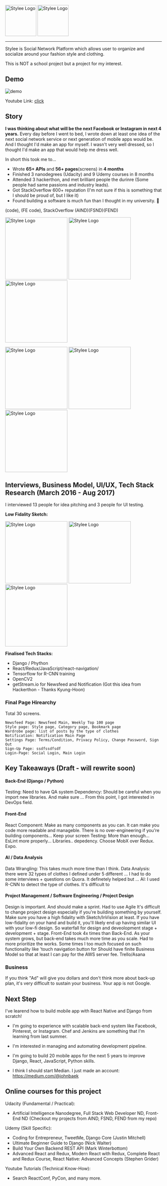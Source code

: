 <img src="logo.png" width="100" height="100" title="Stylee Logo"> <img src="name2.png" height="100" title="Stylee Logo"> 

---
Stylee is Social Network Platform which allows user to organize and socialize around your fashion style and clothing. 

This is NOT a school project but a project for my interest.
&nbsp;

## Demo

![demo](Stylee_ogv.gif)

Youtube Link: [click](https://youtu.be/5ytDSnle2zQ)

## Story
**I was thinking about what will be the next Facebook or Instagram in next 4 years.** Every day before I went to bed, I wrote down at least one idea of the next social network service or next generation of mobile apps would be. And I thought I'd make an app for myself. I wasn't very well dressed, so I thought I'd make an app that would help me dress well. 

In short this took me to...

- Wrote **65+ APIs** and **56+ pages**(screens) in **4 months**
- Finished 3 nanodegrees (Udacity) and 9 Udemy courses in 8 months
- Attended 3 hackerthon, and met brilliant people the durinre (Some people had same passions and industry leads).
- Got StackOverflow 600+ reputation (I'm not sure if this is something that I should be proud of, but I like it)
- Found building a software is much fun than I thought in my university. 🙂

(code), (FE code), StackOverflow
(AIND)(FSND)(FEND)

<img src="aind.png" height="200" title="Stylee Logo"> <img src="fsnd.png" height="200" title="Stylee Logo"> <img src="fend.png" height="200" title="Stylee Logo"> 

<img src="fe.png" height="200" title="Stylee Logo"> <img src="api.png" height="200" title="Stylee Logo"> <img src="stackoverflow.png" height="200" title="Stylee Logo"> 




## Interviews, Business Model, UI/UX, Tech Stack Research (March 2016 - Aug 2017) 

I interviewed 13 people for idea pitching and 3 people for UI testing. 

**Low Fidality Sketch:**

<img src="3.jpg" height="200" title="Stylee Logo"> <img src="1.jpg" height="200" title="Stylee Logo"> <img src="2.jpg" height="200" title="Stylee Logo"> 


**Finalised Tech Stacks:**
 
- Django / Phython
- React/Redux/JavaScript/react-navigation/ 
- Tensorflow for R-CNN training
- OpenCV2
- getStream.io for Newsfeed and Notification (Got this idea from Hackerthon - Thanks Kyung-Hoon)

### Final Page Hirearchy
Total 30 screens.

```
Newsfeed Page: Newsfeed Main, Weekly Top 100 page
Style page: Style page, Category page, Bookmark page
Wardrobe page: list of posts by the type of clothes
Notification: Notification Main Page
Settings Page: Terms/Condition, Privacy Policy, Change Password, Sign Out
Sign-Up Page: ssdfssdfsdf
Login-Page: Social Login, Main Login
```


## Key Takeaways (Draft - will rewrite soon)
#### Back-End (Django / Python)
Testing: Need to have QA system
Dependency: Should be careful when you import new libraries. And make sure 
... From this point, I got interested in DevOps field.

#### Front-End
React Component: Make as many components as you can. It can make you code more readable and manageble. There is no over-engineering if you're building components... Keep your screen 
Testing: More than enough... 
EsLint more properly...
Libraries.. depedency. 
Choose MobX over Redux. 
Expo. 

#### AI / Data Analysis
Data Wrangling: This takes much more time than I think. 
Data Analysis: there were 32 types of clothes I defined under 5 different ... I had to do some interviews + questions on Quora. It definetely helped but ... 
AI: I used R-CNN to detect the type of clothes. It's difficult to 

#### Project Management / Software Engineering / Project Design
Design is important. And should make a sprint. Had to use Agile
It's difficult to change project design especially if you're building something by yourself. Make sure you have a high fidality with Sketch/InVision at least. If you have low-fidality on your hand and build it, you'll likely end up having similar UI with your low-fi design. So waterfall for design and deveolopment stage + development + stage.
Front-End took 4x times than Back-End. As your system grows, but back-end takes much more time as you scale.
Had to more prioritize the works. Some times I too much focused on such functionality like 'touch navigation button for 
Should have finite Business Model so that at least I can pay for the AWS server fee.
Trello/Asana

### Business

If you think "Ad" will give you dollars and don't think more about back-up plan, it's very difficult to sustain your business. Your app is not Google. 

## Next Step

I've learend how to build mobile app with React Native and Django from scratch!

- I'm going to experience with scalable back-end system like Facebook, Pinterest, or Instagram. Chef and Jenkins are something that I'm learning from last summer.

- I'm interested in managing and automating development pipeline. 

- I'm going to build 20 mobile apps for the next 5 years to improve Django, React, JavaScript, Python skills.

- I think I should start Median. I just made an account: https://medium.com/@johnbaek 

## Online courses for this project

Udacity (Fundamental / Practical): 

- Artificial Intelligence Nanodegree, Full Stack Web Developer ND, Front-End ND (Checkout my projects from AIND, FSND, FEND from my repo)

Udemy (Skill Specific): 

- Coding for Entrepreneur, TweetMe, Django Core (Justin Mitchell) 
- Ultimate Beginner Guide to Django (Nick Walter)
- Build Your Own Backend REST API (Mark Winterbottom)
- Advanced React and Redux, Modern React with Redux, Complete React and Redux Course, React Native: Advanced Concepts (Stephen Grider)

Youtube Tutorials (Technical Know-How): 

- Search ReactConf, PyCon, and many more.
